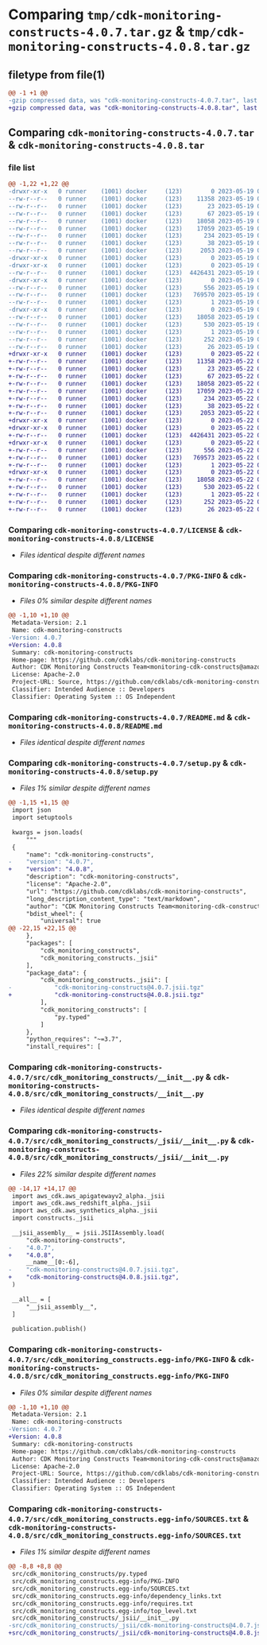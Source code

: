 # Comparing `tmp/cdk-monitoring-constructs-4.0.7.tar.gz` & `tmp/cdk-monitoring-constructs-4.0.8.tar.gz`

## filetype from file(1)

```diff
@@ -1 +1 @@
-gzip compressed data, was "cdk-monitoring-constructs-4.0.7.tar", last modified: Fri May 19 02:29:58 2023, max compression
+gzip compressed data, was "cdk-monitoring-constructs-4.0.8.tar", last modified: Mon May 22 00:37:32 2023, max compression
```

## Comparing `cdk-monitoring-constructs-4.0.7.tar` & `cdk-monitoring-constructs-4.0.8.tar`

### file list

```diff
@@ -1,22 +1,22 @@
-drwxr-xr-x   0 runner    (1001) docker     (123)        0 2023-05-19 02:29:58.211733 cdk-monitoring-constructs-4.0.7/
--rw-r--r--   0 runner    (1001) docker     (123)    11358 2023-05-19 02:29:42.000000 cdk-monitoring-constructs-4.0.7/LICENSE
--rw-r--r--   0 runner    (1001) docker     (123)       23 2023-05-19 02:29:42.000000 cdk-monitoring-constructs-4.0.7/MANIFEST.in
--rw-r--r--   0 runner    (1001) docker     (123)       67 2023-05-19 02:29:42.000000 cdk-monitoring-constructs-4.0.7/NOTICE
--rw-r--r--   0 runner    (1001) docker     (123)    18058 2023-05-19 02:29:58.211733 cdk-monitoring-constructs-4.0.7/PKG-INFO
--rw-r--r--   0 runner    (1001) docker     (123)    17059 2023-05-19 02:29:42.000000 cdk-monitoring-constructs-4.0.7/README.md
--rw-r--r--   0 runner    (1001) docker     (123)      234 2023-05-19 02:29:42.000000 cdk-monitoring-constructs-4.0.7/pyproject.toml
--rw-r--r--   0 runner    (1001) docker     (123)       38 2023-05-19 02:29:58.211733 cdk-monitoring-constructs-4.0.7/setup.cfg
--rw-r--r--   0 runner    (1001) docker     (123)     2053 2023-05-19 02:29:42.000000 cdk-monitoring-constructs-4.0.7/setup.py
-drwxr-xr-x   0 runner    (1001) docker     (123)        0 2023-05-19 02:29:58.199733 cdk-monitoring-constructs-4.0.7/src/
-drwxr-xr-x   0 runner    (1001) docker     (123)        0 2023-05-19 02:29:58.207733 cdk-monitoring-constructs-4.0.7/src/cdk_monitoring_constructs/
--rw-r--r--   0 runner    (1001) docker     (123)  4426431 2023-05-19 02:29:42.000000 cdk-monitoring-constructs-4.0.7/src/cdk_monitoring_constructs/__init__.py
-drwxr-xr-x   0 runner    (1001) docker     (123)        0 2023-05-19 02:29:58.207733 cdk-monitoring-constructs-4.0.7/src/cdk_monitoring_constructs/_jsii/
--rw-r--r--   0 runner    (1001) docker     (123)      556 2023-05-19 02:29:42.000000 cdk-monitoring-constructs-4.0.7/src/cdk_monitoring_constructs/_jsii/__init__.py
--rw-r--r--   0 runner    (1001) docker     (123)   769570 2023-05-19 02:29:42.000000 cdk-monitoring-constructs-4.0.7/src/cdk_monitoring_constructs/_jsii/cdk-monitoring-constructs@4.0.7.jsii.tgz
--rw-r--r--   0 runner    (1001) docker     (123)        1 2023-05-19 02:29:42.000000 cdk-monitoring-constructs-4.0.7/src/cdk_monitoring_constructs/py.typed
-drwxr-xr-x   0 runner    (1001) docker     (123)        0 2023-05-19 02:29:58.207733 cdk-monitoring-constructs-4.0.7/src/cdk_monitoring_constructs.egg-info/
--rw-r--r--   0 runner    (1001) docker     (123)    18058 2023-05-19 02:29:58.000000 cdk-monitoring-constructs-4.0.7/src/cdk_monitoring_constructs.egg-info/PKG-INFO
--rw-r--r--   0 runner    (1001) docker     (123)      530 2023-05-19 02:29:58.000000 cdk-monitoring-constructs-4.0.7/src/cdk_monitoring_constructs.egg-info/SOURCES.txt
--rw-r--r--   0 runner    (1001) docker     (123)        1 2023-05-19 02:29:58.000000 cdk-monitoring-constructs-4.0.7/src/cdk_monitoring_constructs.egg-info/dependency_links.txt
--rw-r--r--   0 runner    (1001) docker     (123)      252 2023-05-19 02:29:58.000000 cdk-monitoring-constructs-4.0.7/src/cdk_monitoring_constructs.egg-info/requires.txt
--rw-r--r--   0 runner    (1001) docker     (123)       26 2023-05-19 02:29:58.000000 cdk-monitoring-constructs-4.0.7/src/cdk_monitoring_constructs.egg-info/top_level.txt
+drwxr-xr-x   0 runner    (1001) docker     (123)        0 2023-05-22 00:37:32.407671 cdk-monitoring-constructs-4.0.8/
+-rw-r--r--   0 runner    (1001) docker     (123)    11358 2023-05-22 00:37:20.000000 cdk-monitoring-constructs-4.0.8/LICENSE
+-rw-r--r--   0 runner    (1001) docker     (123)       23 2023-05-22 00:37:20.000000 cdk-monitoring-constructs-4.0.8/MANIFEST.in
+-rw-r--r--   0 runner    (1001) docker     (123)       67 2023-05-22 00:37:20.000000 cdk-monitoring-constructs-4.0.8/NOTICE
+-rw-r--r--   0 runner    (1001) docker     (123)    18058 2023-05-22 00:37:32.407671 cdk-monitoring-constructs-4.0.8/PKG-INFO
+-rw-r--r--   0 runner    (1001) docker     (123)    17059 2023-05-22 00:37:20.000000 cdk-monitoring-constructs-4.0.8/README.md
+-rw-r--r--   0 runner    (1001) docker     (123)      234 2023-05-22 00:37:20.000000 cdk-monitoring-constructs-4.0.8/pyproject.toml
+-rw-r--r--   0 runner    (1001) docker     (123)       38 2023-05-22 00:37:32.411671 cdk-monitoring-constructs-4.0.8/setup.cfg
+-rw-r--r--   0 runner    (1001) docker     (123)     2053 2023-05-22 00:37:20.000000 cdk-monitoring-constructs-4.0.8/setup.py
+drwxr-xr-x   0 runner    (1001) docker     (123)        0 2023-05-22 00:37:32.399671 cdk-monitoring-constructs-4.0.8/src/
+drwxr-xr-x   0 runner    (1001) docker     (123)        0 2023-05-22 00:37:32.407671 cdk-monitoring-constructs-4.0.8/src/cdk_monitoring_constructs/
+-rw-r--r--   0 runner    (1001) docker     (123)  4426431 2023-05-22 00:37:20.000000 cdk-monitoring-constructs-4.0.8/src/cdk_monitoring_constructs/__init__.py
+drwxr-xr-x   0 runner    (1001) docker     (123)        0 2023-05-22 00:37:32.407671 cdk-monitoring-constructs-4.0.8/src/cdk_monitoring_constructs/_jsii/
+-rw-r--r--   0 runner    (1001) docker     (123)      556 2023-05-22 00:37:20.000000 cdk-monitoring-constructs-4.0.8/src/cdk_monitoring_constructs/_jsii/__init__.py
+-rw-r--r--   0 runner    (1001) docker     (123)   769573 2023-05-22 00:37:20.000000 cdk-monitoring-constructs-4.0.8/src/cdk_monitoring_constructs/_jsii/cdk-monitoring-constructs@4.0.8.jsii.tgz
+-rw-r--r--   0 runner    (1001) docker     (123)        1 2023-05-22 00:37:20.000000 cdk-monitoring-constructs-4.0.8/src/cdk_monitoring_constructs/py.typed
+drwxr-xr-x   0 runner    (1001) docker     (123)        0 2023-05-22 00:37:32.407671 cdk-monitoring-constructs-4.0.8/src/cdk_monitoring_constructs.egg-info/
+-rw-r--r--   0 runner    (1001) docker     (123)    18058 2023-05-22 00:37:32.000000 cdk-monitoring-constructs-4.0.8/src/cdk_monitoring_constructs.egg-info/PKG-INFO
+-rw-r--r--   0 runner    (1001) docker     (123)      530 2023-05-22 00:37:32.000000 cdk-monitoring-constructs-4.0.8/src/cdk_monitoring_constructs.egg-info/SOURCES.txt
+-rw-r--r--   0 runner    (1001) docker     (123)        1 2023-05-22 00:37:32.000000 cdk-monitoring-constructs-4.0.8/src/cdk_monitoring_constructs.egg-info/dependency_links.txt
+-rw-r--r--   0 runner    (1001) docker     (123)      252 2023-05-22 00:37:32.000000 cdk-monitoring-constructs-4.0.8/src/cdk_monitoring_constructs.egg-info/requires.txt
+-rw-r--r--   0 runner    (1001) docker     (123)       26 2023-05-22 00:37:32.000000 cdk-monitoring-constructs-4.0.8/src/cdk_monitoring_constructs.egg-info/top_level.txt
```

### Comparing `cdk-monitoring-constructs-4.0.7/LICENSE` & `cdk-monitoring-constructs-4.0.8/LICENSE`

 * *Files identical despite different names*

### Comparing `cdk-monitoring-constructs-4.0.7/PKG-INFO` & `cdk-monitoring-constructs-4.0.8/PKG-INFO`

 * *Files 0% similar despite different names*

```diff
@@ -1,10 +1,10 @@
 Metadata-Version: 2.1
 Name: cdk-monitoring-constructs
-Version: 4.0.7
+Version: 4.0.8
 Summary: cdk-monitoring-constructs
 Home-page: https://github.com/cdklabs/cdk-monitoring-constructs
 Author: CDK Monitoring Constructs Team<monitoring-cdk-constructs@amazon.com>
 License: Apache-2.0
 Project-URL: Source, https://github.com/cdklabs/cdk-monitoring-constructs
 Classifier: Intended Audience :: Developers
 Classifier: Operating System :: OS Independent
```

### Comparing `cdk-monitoring-constructs-4.0.7/README.md` & `cdk-monitoring-constructs-4.0.8/README.md`

 * *Files identical despite different names*

### Comparing `cdk-monitoring-constructs-4.0.7/setup.py` & `cdk-monitoring-constructs-4.0.8/setup.py`

 * *Files 1% similar despite different names*

```diff
@@ -1,15 +1,15 @@
 import json
 import setuptools
 
 kwargs = json.loads(
     """
 {
     "name": "cdk-monitoring-constructs",
-    "version": "4.0.7",
+    "version": "4.0.8",
     "description": "cdk-monitoring-constructs",
     "license": "Apache-2.0",
     "url": "https://github.com/cdklabs/cdk-monitoring-constructs",
     "long_description_content_type": "text/markdown",
     "author": "CDK Monitoring Constructs Team<monitoring-cdk-constructs@amazon.com>",
     "bdist_wheel": {
         "universal": true
@@ -22,15 +22,15 @@
     },
     "packages": [
         "cdk_monitoring_constructs",
         "cdk_monitoring_constructs._jsii"
     ],
     "package_data": {
         "cdk_monitoring_constructs._jsii": [
-            "cdk-monitoring-constructs@4.0.7.jsii.tgz"
+            "cdk-monitoring-constructs@4.0.8.jsii.tgz"
         ],
         "cdk_monitoring_constructs": [
             "py.typed"
         ]
     },
     "python_requires": "~=3.7",
     "install_requires": [
```

### Comparing `cdk-monitoring-constructs-4.0.7/src/cdk_monitoring_constructs/__init__.py` & `cdk-monitoring-constructs-4.0.8/src/cdk_monitoring_constructs/__init__.py`

 * *Files identical despite different names*

### Comparing `cdk-monitoring-constructs-4.0.7/src/cdk_monitoring_constructs/_jsii/__init__.py` & `cdk-monitoring-constructs-4.0.8/src/cdk_monitoring_constructs/_jsii/__init__.py`

 * *Files 22% similar despite different names*

```diff
@@ -14,17 +14,17 @@
 import aws_cdk.aws_apigatewayv2_alpha._jsii
 import aws_cdk.aws_redshift_alpha._jsii
 import aws_cdk.aws_synthetics_alpha._jsii
 import constructs._jsii
 
 __jsii_assembly__ = jsii.JSIIAssembly.load(
     "cdk-monitoring-constructs",
-    "4.0.7",
+    "4.0.8",
     __name__[0:-6],
-    "cdk-monitoring-constructs@4.0.7.jsii.tgz",
+    "cdk-monitoring-constructs@4.0.8.jsii.tgz",
 )
 
 __all__ = [
     "__jsii_assembly__",
 ]
 
 publication.publish()
```

### Comparing `cdk-monitoring-constructs-4.0.7/src/cdk_monitoring_constructs.egg-info/PKG-INFO` & `cdk-monitoring-constructs-4.0.8/src/cdk_monitoring_constructs.egg-info/PKG-INFO`

 * *Files 0% similar despite different names*

```diff
@@ -1,10 +1,10 @@
 Metadata-Version: 2.1
 Name: cdk-monitoring-constructs
-Version: 4.0.7
+Version: 4.0.8
 Summary: cdk-monitoring-constructs
 Home-page: https://github.com/cdklabs/cdk-monitoring-constructs
 Author: CDK Monitoring Constructs Team<monitoring-cdk-constructs@amazon.com>
 License: Apache-2.0
 Project-URL: Source, https://github.com/cdklabs/cdk-monitoring-constructs
 Classifier: Intended Audience :: Developers
 Classifier: Operating System :: OS Independent
```

### Comparing `cdk-monitoring-constructs-4.0.7/src/cdk_monitoring_constructs.egg-info/SOURCES.txt` & `cdk-monitoring-constructs-4.0.8/src/cdk_monitoring_constructs.egg-info/SOURCES.txt`

 * *Files 1% similar despite different names*

```diff
@@ -8,8 +8,8 @@
 src/cdk_monitoring_constructs/py.typed
 src/cdk_monitoring_constructs.egg-info/PKG-INFO
 src/cdk_monitoring_constructs.egg-info/SOURCES.txt
 src/cdk_monitoring_constructs.egg-info/dependency_links.txt
 src/cdk_monitoring_constructs.egg-info/requires.txt
 src/cdk_monitoring_constructs.egg-info/top_level.txt
 src/cdk_monitoring_constructs/_jsii/__init__.py
-src/cdk_monitoring_constructs/_jsii/cdk-monitoring-constructs@4.0.7.jsii.tgz
+src/cdk_monitoring_constructs/_jsii/cdk-monitoring-constructs@4.0.8.jsii.tgz
```

